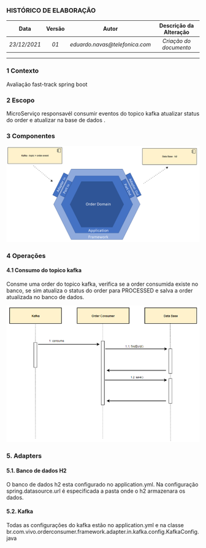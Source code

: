 ### **HISTÓRICO DE ELABORAÇÃO**
| **Data**     | **Versão**   | **Autor**                      | **Descrição da Alteração** |
|:------------:|:------------:|:------------------------------:|:--------------------------:|
| _23/12/2021_ | _01_         | _eduardo.navas@telefonica.com_  | _Criação do documento_   
---

### **1 Contexto**
Avaliação fast-track spring boot

### **2 Escopo**
MicroServiço responsavél consumir eventos do topico kafka atualizar status do order e atualizar na base de dados .

### **3 Componentes**

![nome](src/main/resources/static/img/diagrama_componentes.png)

### 4 Operações
#### 4.1 Consumo do topico kafka
Consme uma order do topico kafka, verifica se a order consumida existe no banco, se sim atualiza o status do order para PROCESSED e salva a order atualizada no banco de dados.

![nome](src/main/resources/static/img/diagrama_sequencia_consume_order.PNG)


### **5. Adapters**

#### 5.1.  Banco de dados H2
O banco de dados h2 esta configurado no application.yml. Na configuração spring.datasource.url é especificada a pasta onde o h2 armazenara os dados.


#### 5.2.  Kafka
Todas as configurações do kafka estão no application.yml e na classe br.com.vivo.orderconsumer.framework.adapter.in.kafka.config.KafkaConfig.java
